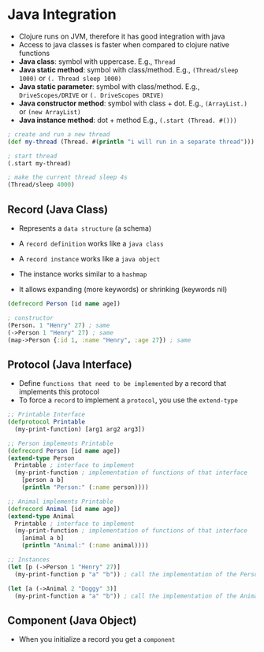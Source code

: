 # Java Integration

- Clojure runs on JVM, therefore it has good integration with java
- Access to java classes is faster when compared to clojure native functions
- **Java class**: symbol with uppercase. E.g., `Thread`
- **Java static method**: symbol with class/method. E.g., `(Thread/sleep 1000)` or `(. Thread sleep 1000)`
- **Java static parameter**: symbol with class/method. E.g., `DriveScopes/DRIVE` or `(. DriveScopes DRIVE)`
- **Java constructor method**: symbol with class + dot. E.g., `(ArrayList.)` or `(new ArrayList)`
- **Java instance method**: dot + method E.g., `(.start (Thread. #()))`

```clojure
; create and run a new thread
(def my-thread (Thread. #(println "i will run in a separate thread")))

; start thread
(.start my-thread)

; make the current thread sleep 4s
(Thread/sleep 4000)
```

## Record (Java Class)

- Represents a `data structure` (a schema)
- A `record definition` works like a `java class`
- A `record instance` works like a `java object`

- The instance works similar to a `hashmap`
- It allows expanding (more keywords) or shrinking (keywords nil)

```clojure
(defrecord Person [id name age])

; constructor
(Person. 1 "Henry" 27) ; same
(->Person 1 "Henry" 27) ; same
(map->Person {:id 1, :name "Henry", :age 27}) ; same
```

## Protocol (Java Interface)

- Define `functions that need to be implemented` by a record that implements this protocol
- To force a `record` to implement a `protocol`, you use the `extend-type`

```clojure
;; Printable Interface
(defprotocol Printable
  (my-print-function) [arg1 arg2 arg3])

;; Person implements Printable
(defrecord Person [id name age])
(extend-type Person
  Printable ; interface to implement
  (my-print-function ; implementation of functions of that interface
    [person a b]
    (println "Person:" (:name person))))

;; Animal implements Printable
(defrecord Animal [id name age])
(extend-type Animal
  Printable ; interface to implement
  (my-print-function ; implementation of functions of that interface
    [animal a b]
    (println "Animal:" (:name animal))))

;; Instances
(let [p (->Person 1 "Henry" 27)]
  (my-print-function p "a" "b")) ; call the implementation of the Person class

(let [a (->Animal 2 "Doggy" 3)]
  (my-print-function a "a" "b")) ; call the implementation of the Animal class
```

## Component (Java Object)

- When you initialize a record you get a `component`
